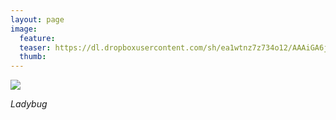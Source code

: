 ```yaml
---
layout: page
image:
  feature:
  teaser: https://dl.dropboxusercontent.com/sh/ea1wtnz7z734o12/AAAiGA6jsRA_97L9L8WOSlT8a/luontokuvat/kes%C3%A4/6/DS27187-245px.jpg
  thumb:
---
```


[![](https://dl.dropboxusercontent.com/sh/ea1wtnz7z734o12/AABAul0T1m_Gnk08Jt7Zx55Fa/luontokuvat/kes%C3%A4/6/DS27187-800px.jpg)](https://dl.dropboxusercontent.com/sh/ea1wtnz7z734o12/AAA83fEtWzC8WsbsKuPCVHPGa/luontokuvat/kes%C3%A4/6/DS27187.jpg)

*Ladybug*
